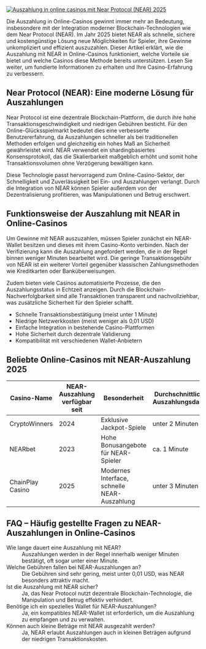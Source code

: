 [![Auszahlung in online casinos mit Near Protocol (NEAR) 2025](https://123-caf.pages.dev/gitsignup.png)](https://vrmoo.ru/Bt82HjjY)

<p>Die Auszahlung in Online-Casinos gewinnt immer mehr an Bedeutung, insbesondere mit der Integration moderner Blockchain-Technologien wie dem Near Protocol (NEAR). Im Jahr 2025 bietet NEAR als schnelle, sichere und kostengünstige Lösung neue Möglichkeiten für Spieler, ihre Gewinne unkompliziert und effizient auszuzahlen. Dieser Artikel erklärt, wie die Auszahlung mit NEAR in Online-Casinos funktioniert, welche Vorteile sie bietet und welche Casinos diese Methode bereits unterstützen. Lesen Sie weiter, um fundierte Informationen zu erhalten und Ihre Casino-Erfahrung zu verbessern.</p>  <h2>Near Protocol (NEAR): Eine moderne Lösung für Auszahlungen</h2> <p>Near Protocol ist eine dezentrale Blockchain-Plattform, die durch ihre hohe Transaktionsgeschwindigkeit und niedrigen Gebühren besticht. Für den Online-Glücksspielmarkt bedeutet dies eine verbesserte Benutzererfahrung, da Auszahlungen schneller als bei traditionellen Methoden erfolgen und gleichzeitig ein hohes Maß an Sicherheit gewährleistet wird. NEAR verwendet ein shardingbasiertes Konsensprotokoll, das die Skalierbarkeit maßgeblich erhöht und somit hohe Transaktionsvolumen ohne Verzögerung bewältigen kann.</p>  <p>Diese Technologie passt hervorragend zum Online-Casino-Sektor, der Schnelligkeit und Zuverlässigkeit bei Ein- und Auszahlungen verlangt. Durch die Integration von NEAR können Spieler außerdem von der Dezentralisierung profitieren, was Manipulationen und Betrug erschwert.</p>  <h2>Funktionsweise der Auszahlung mit NEAR in Online-Casinos</h2> <p>Um Gewinne mit NEAR auszuzahlen, müssen Spieler zunächst ein NEAR-Wallet besitzen und dieses mit ihrem Casino-Konto verbinden. Nach der Verifizierung kann die Auszahlung angefordert werden, die in der Regel binnen weniger Minuten bearbeitet wird. Die geringe Transaktionsgebühr von NEAR ist ein weiterer Vorteil gegenüber klassischen Zahlungsmethoden wie Kreditkarten oder Banküberweisungen.</p>  <p>Zudem bieten viele Casinos automatisierte Prozesse, die den Auszahlungsstatus in Echtzeit anzeigen. Durch die Blockchain-Nachverfolgbarkeit sind alle Transaktionen transparent und nachvollziehbar, was zusätzliche Sicherheit für den Spieler schafft.</p>  <ul>   <li>Schnelle Transaktionsbestätigung (meist unter 1 Minute)</li>   <li>Niedrige Netzwerkkosten (meist weniger als 0,01 USD)</li>   <li>Einfache Integration in bestehende Casino-Plattformen</li>   <li>Hohe Sicherheit durch dezentrale Validierung</li>   <li>Kompatibilität mit verschiedenen Wallet-Anbietern</li> </ul>  <h2>Beliebte Online-Casinos mit NEAR-Auszahlung 2025</h2> <table>   <thead>     <tr>       <th>Casino-Name</th>       <th>NEAR-Auszahlung verfügbar seit</th>       <th>Besonderheit</th>       <th>Durchschnittliche Auszahlungsdauer</th>     </tr>   </thead>   <tbody>     <tr>       <td>CryptoWinners</td>       <td>2024</td>       <td>Exklusive Jackpot-Spiele</td>       <td>unter 2 Minuten</td>     </tr>     <tr>       <td>NEARbet</td>       <td>2023</td>       <td>Hohe Bonusangebote für NEAR-Spieler</td>       <td>ca. 1 Minute</td>     </tr>     <tr>       <td>ChainPlay Casino</td>       <td>2025</td>       <td>Modernes Interface, schnelle NEAR-Auszahlung</td>       <td>unter 3 Minuten</td>     </tr>   </tbody> </table>  <h2>FAQ – Häufig gestellte Fragen zu NEAR-Auszahlungen in Online-Casinos</h2> <dl>   <dt>Wie lange dauert eine Auszahlung mit NEAR?</dt>   <dd>Auszahlungen werden in der Regel innerhalb weniger Minuten bestätigt, oft sogar unter einer Minute.</dd>    <dt>Welche Gebühren fallen bei NEAR-Auszahlungen an?</dt>   <dd>Die Gebühren sind sehr gering, meist unter 0,01 USD, was NEAR besonders attraktiv macht.</dd>    <dt>Ist die Auszahlung mit NEAR sicher?</dt>   <dd>Ja, das Near Protocol nutzt dezentrale Blockchain-Technologie, die Manipulation und Betrug effektiv verhindert.</dd>    <dt>Benötige ich ein spezielles Wallet für NEAR-Auszahlungen?</dt>   <dd>Ja, ein kompatibles NEAR-Wallet ist erforderlich, um die Auszahlung zu empfangen und zu verwalten.</dd>    <dt>Können auch kleine Beträge mit NEAR ausgezahlt werden?</dt>   <dd>Ja, NEAR erlaubt Auszahlungen auch in kleinen Beträgen aufgrund der niedrigen Transaktionskosten.</dd> </dl>